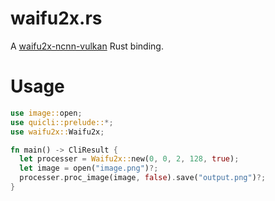 # waifu2x.rs

A [waifu2x-ncnn-vulkan](https://github.com/nihui/waifu2x-ncnn-vulkan) Rust binding.

# Usage

```rust
use image::open;
use quicli::prelude::*;
use waifu2x::Waifu2x;

fn main() -> CliResult {
  let processer = Waifu2x::new(0, 0, 2, 128, true);
  let image = open("image.png")?;
  processer.proc_image(image, false).save("output.png")?;
}
```
